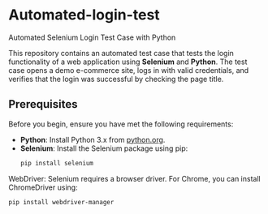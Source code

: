 # Automated-login-test
Automated Selenium Login Test Case with Python


This repository contains an automated test case that tests the login functionality of a web application using **Selenium** and **Python**. The test case opens a demo e-commerce site, logs in with valid credentials, and verifies that the login was successful by checking the page title.

## Prerequisites

Before you begin, ensure you have met the following requirements:
- **Python**: Install Python 3.x from [python.org](https://www.python.org/downloads/).
- **Selenium**: Install the Selenium package using pip:
  ```bash
  pip install selenium
  ```

WebDriver: Selenium requires a browser driver. For Chrome, you can install ChromeDriver using:
```bash
pip install webdriver-manager
```

